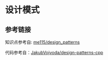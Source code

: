 # 设计模式

## 参考链接

知识点参考自: [me115/design_patterns](https://github.com/me115/design_patterns)

代码参考自：[JakubVojvoda/design-patterns-cpp](https://github.com/JakubVojvoda/design-patterns-cpp)

